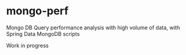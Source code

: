 # mongo-perf
Mongo DB Query performance analysis with high volume of data, with Spring Data MongoDB scripts

Work in progress
